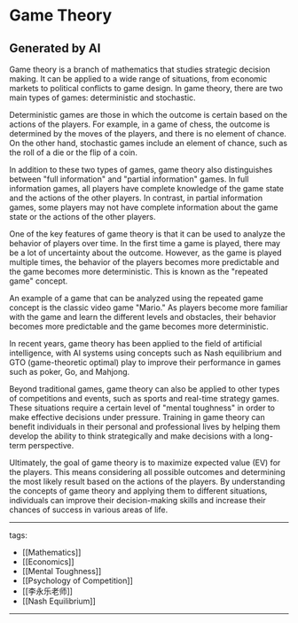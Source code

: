 # Game Theory

## Generated by AI
Game theory is a branch of mathematics that studies strategic decision making. It can be applied to a wide range of situations, from economic markets to political conflicts to game design. In game theory, there are two main types of games: deterministic and stochastic.

Deterministic games are those in which the outcome is certain based on the actions of the players. For example, in a game of chess, the outcome is determined by the moves of the players, and there is no element of chance. On the other hand, stochastic games include an element of chance, such as the roll of a die or the flip of a coin.

In addition to these two types of games, game theory also distinguishes between "full information" and "partial information" games. In full information games, all players have complete knowledge of the game state and the actions of the other players. In contrast, in partial information games, some players may not have complete information about the game state or the actions of the other players.

One of the key features of game theory is that it can be used to analyze the behavior of players over time. In the first time a game is played, there may be a lot of uncertainty about the outcome. However, as the game is played multiple times, the behavior of the players becomes more predictable and the game becomes more deterministic. This is known as the "repeated game" concept.

An example of a game that can be analyzed using the repeated game concept is the classic video game "Mario." As players become more familiar with the game and learn the different levels and obstacles, their behavior becomes more predictable and the game becomes more deterministic.

In recent years, game theory has been applied to the field of artificial intelligence, with AI systems using concepts such as Nash equilibrium and GTO (game-theoretic optimal) play to improve their performance in games such as poker, Go, and Mahjong.

Beyond traditional games, game theory can also be applied to other types of competitions and events, such as sports and real-time strategy games. These situations require a certain level of "mental toughness" in order to make effective decisions under pressure. Training in game theory can benefit individuals in their personal and professional lives by helping them develop the ability to think strategically and make decisions with a long-term perspective.

Ultimately, the goal of game theory is to maximize expected value (EV) for the players. This means considering all possible outcomes and determining the most likely result based on the actions of the players. By understanding the concepts of game theory and applying them to different situations, individuals can improve their decision-making skills and increase their chances of success in various areas of life.



---
tags:
  - [[Mathematics]]
  - [[Economics]]
  - [[Mental Toughness]]
  - [[Psychology of Competition]]
  - [[李永乐老师]]
  - [[Nash Equilibrium]]
  
---
